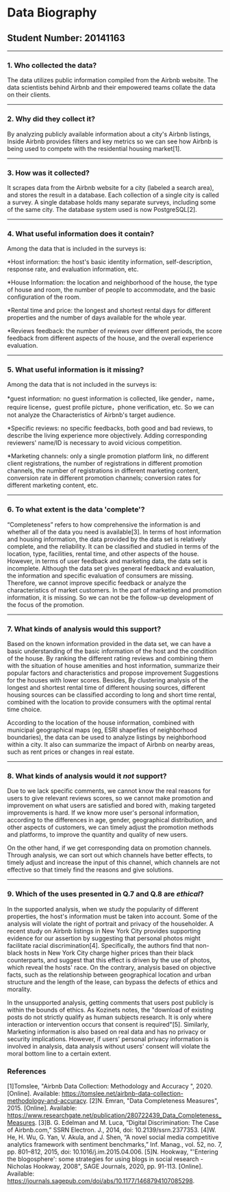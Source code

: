# Data Biography

## Student Number: 20141163

---

### 1. Who collected the data?

The data utilizes public information compiled from the Airbnb website. The data scientists behind Airbnb and their empowered teams collate the data on their clients. 

---

### 2. Why did they collect it?

By analyzing publicly available information about a city's Airbnb listings, Inside Airbnb provides filters and key metrics so we can see how Airbnb is being used to compete with the residential housing market[1].

---

### 3. How was it collected?

It scrapes data from the Airbnb website for a city (labeled a search area), and stores the result in a database. Each collection of a single city is called a survey. A single database holds many separate surveys, including some of the same city. The database system used is now PostgreSQL[2].


---

### 4. What useful information does it contain?

Among the data that is included in the surveys is:

*Host information: the host's basic identity information, self-description, response rate, and evaluation information, etc.

*House Information: the location and neighborhood of the house, the type of house and room, the number of people to accommodate, and the basic configuration of the room.

*Rental time and price: the longest and shortest rental days for different properties and the number of days available for the whole year.

*Reviews feedback: the number of reviews over different periods, the score feedback from different aspects of the house, and the overall experience evaluation.


---

### 5. What useful information is it missing?

Among the data that is not included in the surveys is:

*guest information: no guest information is collected, like gender，name，require license，guest profile picture，phone verification, etc. So we can not analyze the Characteristics of Airbnb's target audience.

*Specific reviews: no specific feedbacks, both good and bad reviews, to describe the living experience more objectively. Adding corresponding reviewers' name/ID is necessary to avoid vicious competition.

*Marketing channels: only a single promotion platform link, no different client registrations, the number of registrations in different promotion channels, the number of registrations in different marketing content, conversion rate in different promotion channels; conversion rates for different marketing content, etc.


---

### 6. To what extent is the data 'complete'?

“Completeness” refers to how comprehensive the information is and whether all of the data you need is available[3]. In terms of host information and housing information, the data provided by the data set is relatively complete, and the reliability. It can be classified and studied in terms of the location, type, facilities, rental time, and other aspects of the house. However, in terms of user feedback and marketing data, the data set is incomplete. Although the data set gives general feedback and evaluation, the information and specific evaluation of consumers are missing. Therefore, we cannot improve specific feedback or analyze the characteristics of market customers. In the part of marketing and promotion information, it is missing. So we can not be the follow-up development of the focus of the promotion.


---

### 7. What kinds of analysis would this support?

Based on the known information provided in the data set, we can have a basic understanding of the basic information of the host and the condition of the house. By ranking the different rating reviews and combining them with the situation of house amenities and host information, summarize their popular factors and characteristics and propose improvement Suggestions for the houses with lower scores. Besides, By clustering analysis of the longest and shortest rental time of different housing sources, different housing sources can be classified according to long and short time rental, combined with the location to provide consumers with the optimal rental time choice.

According to the location of the house information, combined with municipal geographical maps (eg, ESRI shapefiles of neighborhood boundaries), the data can be used to analyze listings by neighborhood within a city. It also can summarize the impact of Airbnb on nearby areas, such as rent prices or changes in real estate.


---

### 8. What kinds of analysis would it _not_ support?

Due to we lack specific comments, we cannot know the real reasons for users to give relevant reviews scores, so we cannot make promotion and improvement on what users are satisfied and bored with, making targeted improvements is hard. If we know more user's personal information, according to the differences in age, gender, geographical distribution, and other aspects of customers, we can timely adjust the promotion methods and platforms, to improve the quantity and quality of new users.

On the other hand, if we get corresponding data on promotion channels. Through analysis, we can sort out which channels have better effects, to timely adjust and increase the input of this channel, which channels are not effective so that timely find the reasons and give solutions.


---

### 9. Which of the uses presented in Q.7 and Q.8 are _ethical_?

In the supported analysis, when we study the popularity of different properties, the host's information must be taken into account. Some of the analysis will violate the right of portrait and privacy of the householder. A recent study on Airbnb listings in New York City provides supporting evidence for our assertion by suggesting that personal photos might facilitate racial discrimination[4]. Specifically, the authors find that non-black hosts in New York City charge higher prices than their black counterparts, and suggest that this effect is driven by the use of photos, which reveal the hosts' race. On the contrary, analysis based on objective facts, such as the relationship between geographical location and urban structure and the length of the lease, can bypass the defects of ethics and morality.

In the unsupported analysis, getting comments that users post publicly is within the bounds of ethics. As Kozinets notes, the "download of existing posts do not strictly qualify as human subjects research. It is only where interaction or intervention occurs that consent is required"[5]. Similarly, Marketing information is also based on real data and has no privacy or security implications. However, if users' personal privacy information is involved in analysis, data analysis without users' consent will violate the moral bottom line to a certain extent.

 

### References

[1]Tomslee, "Airbnb Data Collection: Methodology and Accuracy ", 2020. [Online]. Available: https://tomslee.net/airbnb-data-collection-methodology-and-accuracy.
[2]N. Emran, "Data Completeness Measures", 2015. [Online]. Available: https://www.researchgate.net/publication/280722439_Data_Completeness_Measures. 
[3]B. G. Edelman and M. Luca, “Digital Discrimination: The Case of Airbnb.com,” SSRN Electron. J., 2014, doi: 10.2139/ssrn.2377353.
[4]W. He, H. Wu, G. Yan, V. Akula, and J. Shen, “A novel social media competitive analytics framework with sentiment benchmarks,” Inf. Manag., vol. 52, no. 7, pp. 801–812, 2015, doi: 10.1016/j.im.2015.04.006.
[5]N. Hookway, "'Entering the blogosphere': some strategies for using blogs in social research - Nicholas Hookway, 2008", SAGE Journals, 2020, pp. 91-113. [Online]. Available: https://journals.sagepub.com/doi/abs/10.1177/1468794107085298. 